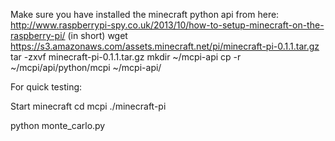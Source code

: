 Make sure you have installed the minecraft python api from here: http://www.raspberrypi-spy.co.uk/2013/10/how-to-setup-minecraft-on-the-raspberry-pi/
(in short)
wget https://s3.amazonaws.com/assets.minecraft.net/pi/minecraft-pi-0.1.1.tar.gz
tar -zxvf minecraft-pi-0.1.1.tar.gz
mkdir ~/mcpi-api
cp -r ~/mcpi/api/python/mcpi ~/mcpi-api/

For quick testing:

Start minecraft
cd mcpi
./minecraft-pi


python monte_carlo.py


